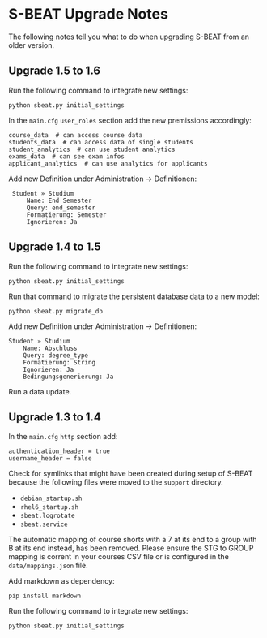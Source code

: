 # S-BEAT Upgrade Notes

The following notes tell you what to do when upgrading S-BEAT from an older version.

## Upgrade 1.5 to 1.6

Run the following command to integrate new settings:

    python sbeat.py initial_settings


In the `main.cfg` `user_roles` section add the new premissions accordingly:

	course_data  # can access course data
    students_data  # can access data of single students
    student_analytics  # can use student analytics
    exams_data  # can see exam infos
    applicant_analytics  # can use analytics for applicants

Add new Definition under Administration -> Definitionen:
                         
     Student » Studium
         Name: End Semester
         Query: end_semester
         Formatierung: Semester
         Ignorieren: Ja


## Upgrade 1.4 to 1.5

Run the following command to integrate new settings:

    python sbeat.py initial_settings
    
Run that command to migrate the persistent database data to a new model:

	python sbeat.py migrate_db
    

Add new Definition under Administration -> Definitionen:

    Student » Studium
        Name: Abschluss
        Query: degree_type
        Formatierung: String
        Ignorieren: Ja
        Bedingungsgenerierung: Ja

Run a data update.

## Upgrade 1.3 to 1.4

In the `main.cfg` `http` section add:

	authentication_header = true
    username_header = false

Check for symlinks that might have been created during setup of S-BEAT because the following files were moved to the `support` directory.
* `debian_startup.sh`
* `rhel6_startup.sh`
* `sbeat.logrotate`
* `sbeat.service`

The automatic mapping of course shorts with a 7 at its end to a group with B at its end instead, has been removed. Please ensure the STG to GROUP mapping is corrent in your courses CSV file or is configured in the `data/mappings.json` file.

Add markdown as dependency:

	pip install markdown
	
Run the following command to integrate new settings:

    python sbeat.py initial_settings

